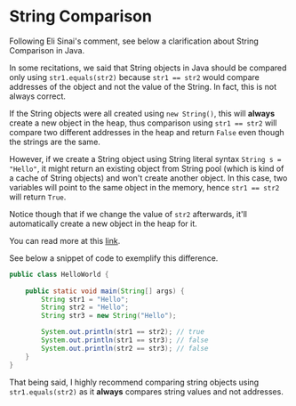 # String Comparison

Following Eli Sinai's comment, see below a clarification about String Comparison in Java.

In some recitations, we said that String objects in Java should be compared only
using `str1.equals(str2)` because `str1 == str2` would compare 
addresses of the object and not the value of the String. In fact, this is not always correct. 

If the String objects were all created using `new String()`, this will 
**always** create a new object in the heap, thus comparison using `str1 == str2` 
will compare two different addresses in the heap and return `False` even though 
the strings are the same. 

However, if we create a String object using String literal syntax `String s = "Hello"`,
it might return an existing object from String pool (which is kind of a cache of String objects)
and won't create another object. In this case, two variables will point to the same object in the memory,
hence `str1 == str2` will return `True`.   

Notice though that if we change the value of `str2` afterwards,
it'll automatically create a new object in the heap for it.

You can read more at this [link](https://www.java67.com/2014/08/difference-between-string-literal-and-new-String-object-Java.html#ixzz7N9c3jT78).

See below a snippet of code to exemplify this difference. 

```java
public class HelloWorld {
   
    public static void main(String[] args) {
        String str1 = "Hello";
        String str2 = "Hello";
        String str3 = new String("Hello");

        System.out.println(str1 == str2); // true
        System.out.println(str1 == str3); // false
        System.out.println(str2 == str3); // false 
    }
}
```

That being said, I highly recommend comparing string objects 
using `str1.equals(str2)` as it **always** compares string values and not addresses. 